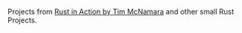 Projects from [Rust in Action by Tim McNamara](https://www.manning.com/books/rust-in-action) and other small Rust Projects.
